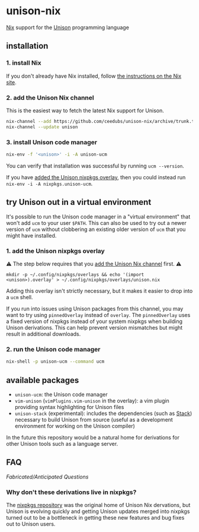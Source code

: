 # unison-nix

[Nix] support for the [Unison] programming language

## installation

### 1. install Nix

If you don't already have Nix installed, follow [the instructions on the Nix site](https://nixos.org/download.html).

### 2. add the Unison Nix channel

This is the easiest way to fetch the latest Nix support for Unison.

```sh
nix-channel --add https://github.com/ceedubs/unison-nix/archive/trunk.tar.gz unison
nix-channel --update unison
```

### 3. install Unison code manager

```sh
nix-env -f '<unison>' -i -A unison-ucm
```

You can verify that installation was successful by running `ucm --version`.

If you have [added the Unison nixpkgs overlay](#1.-add-the-unison-nixpkgs-overlay), then you could instead run `nix-env -i -A nixpkgs.unison-ucm`.

## try Unison out in a virtual environment

It's possible to run the Unison code manager in a "virtual environment" that won't add `ucm` to your user `$PATH`. This can also be used to try out a newer version of `ucm` without clobbering an existing older version of `ucm` that you might have installed.

### 1. add the Unison nixpkgs overlay


⚠️  The step below requires that you [add the Unison Nix channel](#2.-add-the-unison-nix-channel) first. ⚠️

```
mkdir -p ~/.config/nixpkgs/overlays && echo '(import <unison>).overlay' > ~/.config/nixpkgs/overlays/unison.nix
```

Adding this overlay isn't strictly necessary, but it makes it easier to drop into a `ucm` shell.

If you run into issues using Unison packages from this channel, you may want to try using `pinnedOverlay` instead of `overlay`. The `pinnedOverlay` uses a fixed version of nixpkgs instead of your system nixpkgs when building Unison derivations. This can help prevent version mismatches but might result in additional downloads.

### 2. run the Unison code manager

```sh
nix-shell -p unison-ucm --command ucm
```

## available packages

* `unison-ucm`: the Unison code manager
* `vim-unison` (`vimPlugins.vim-unison` in the overlay): a vim plugin providing syntax highlighting for Unison files
* `unison-stack` (experimental): includes the dependencies (such as [Stack]) necessary to build Unison from source (useful as a development environment for working on the Unison compiler)

In the future this repository would be a natural home for derivations for other Unison tools such as a language server.

## FAQ

*Fabricated/Anticipated Questions*

### Why don't these derivations live in nixpkgs?

The [nixpkgs repository][nixpkgs] was the original home of Unison Nix dervations, but Unison is evolving quickly and getting Unison updates merged into nixpkgs turned out to be a bottleneck in getting these new features and bug fixes out to Unison users.

[Nix]: https://nixos.org/
[nixpkgs]: https://github.com/nixos/nixpkgs
[Stack]: https://docs.haskellstack.org/en/stable/README/
[Unison]: https://www.unisonweb.org/
